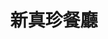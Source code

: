 ---
title: "新真珍餐廳"
description: "新真珍餐廳"
layout: shop
keywords:
  - 美食競賽
  - 台灣美食
  - 美食精選
datePublished: "2025-06-30"
dateModified: "2025-07-02"
city: "屏東縣"
district: "高樹鄉"
address: "屏東縣高樹鄉高樹村高華商場43號"
phone: "087962229"
geo: "22.82470382992468, 120.60213443559387"
google_map: "https://maps.app.goo.gl/G9Da6yk64ARqUmPC7"
footinder: "https://footinder.com.tw/%E5%B1%8F%E6%9D%B1%E7%B8%A3%E9%AB%98%E6%A8%B9%E9%84%89/5581/"
official: "https://www.facebook.com/profile.php?id=100044194255885"
award:
  - name: "500盤"
    year: "2024"
    entries:
      - dishes:
          - "招牌蘿蔔粄"

---